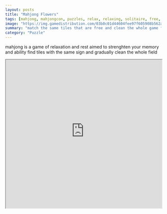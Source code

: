```yaml
---
layout: posts
title: "Mahjong Flowers"
tags: [mahjong, mahjongcon, puzzles, relax, relaxing, solitaire, free, online, games, oyna, game, free, games, play, play, games]
image: "https://img.gamedistribution.com/03b0c01d44604fee97f605908b562a85-1280x550.jpeg"
summary: "match the same tiles that are free and clean the whole game field tiles depicting seasons can be matched freely tiles depicting flowers can be matched freely the faster you clean the gamefield the better score you get  free online games oyna game free games play play games"
category: "Puzzle"
---
```


mahjong is a game of relaxation and rest aimed to strenghten your memory and ability find tiles with the same sign and gradually clean the whole field

<iframe width="100%" height="480px;" src="https://html5.gamedistribution.com/03b0c01d44604fee97f605908b562a85/"></iframe>